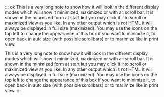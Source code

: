 ::: ok
This is a very long note to show how it will look in the different display
modes which will show it minimized, maximized or with an scroll bar. It is
shown in the minimized form at start but you may click it into scroll or
maximized view as you like. In any other output which is not HTML it will
always be displayed in full size (maximized). You may use the icons on the
top left to change the appearance of this box if you want to minimize it,
to open back in auto size (with possible scrollbars) or to maximize like
in print view.

This is a very long note to show how it will look in the different display
modes which will show it minimized, maximized or with an scroll bar. It is
shown in the minimized form at start but you may click it into scroll or
maximized view as you like. In any other output which is not HTML it will
always be displayed in full size (maximized). You may use the icons on the
top left to change the appearance of this box if you want to minimize it,
to open back in auto size (with possible scrollbars) or to maximize like
in print view.
:::
<!-- {container:size=max} -->